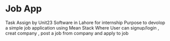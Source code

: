 # Job App

Task Assign by Unit23 Software in Lahore for internship Purpose to devolop a simple job application using Mean Stack Where User can signup/login , creat company , post a job from company and apply to job
